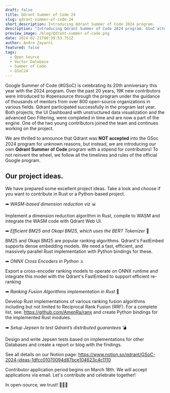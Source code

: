```yaml
---
draft: false
title: Qdrant Summer of Code 24
slug: qdrant-summer-of-code-24
short_description: Introducing Qdrant Summer of Code 2024 program.
description: "Introducing Qdrant Summer of Code 2024 program. GSoC alternative."
preview_image: /blog/Qdrant-summer-of-code.png
date: 2024-02-21T00:39:53.751Z
author: Andre Zayarni
featured: false
tags:
  - Open Source
  - Vector Database
  - Summer of Code
  - GSoC24
---
```

Google Summer of Code (#GSoC) is celebrating its 20th anniversary this year with the 2024 program. Over the past 20 years, 19K new contributors were introduced to #opensource through the program under the guidance of thousands of mentors from over 800 open-source organizations in various fields. Qdrant participated successfully in the program last year. Both projects, the UI Dashboard with unstructured data visualization and the advanced Geo Filtering, were completed in time and are now a part of the engine. One of the two young contributors joined the team and continues working on the project. 

We are thrilled to announce that Qdrant was 𝐍𝐎𝐓 𝐚𝐜𝐜𝐞𝐩𝐭𝐞𝐝 into the GSoc 2024 program for unknown reasons, but instead, we are introducing our own 𝐐𝐝𝐫𝐚𝐧𝐭 𝐒𝐮𝐦𝐦𝐞𝐫 𝐨𝐟 𝐂𝐨𝐝𝐞 program with a stipend for contributors! To not reinvent the wheel, we follow all the timelines and rules of the official Google program. 



## Our project ideas. 
We have prepared some excellent project ideas. Take a look and choose if you want to contribute in Rust or a Python-based project.


➡ *WASM-based dimension reduction viz* 📊 

Implement a dimension reduction algorithm in Rust, compile to WASM and integrate the WASM code with Qdrant Web UI.

➡ *Efficient BM25 and Okapi BM25, which uses the BERT Tokenizer* 🥇

BM25 and Okapi BM25 are popular ranking algorithms. Qdrant's FastEmbed supports dense embedding models. We need a fast, efficient, and massively parallel Rust implementation with Python bindings for these. 

➡ *ONNX Cross Encoders in Python* ⚔️ 

Export a cross-encoder ranking models to operate on ONNX runtime and integrate this model with the Qdrant's FastEmbed to support efficient re-ranking

➡ *Ranking Fusion Algorithms implementation in Rust* 🧪

Develop Rust implementations of various ranking fusion algorithms including but not limited to Reciprocal Rank Fusion (RRF). For a complete list, see: https://github.com/AmenRa/ranx
and create Python bindings for the implemented Rust modules.

➡ *Setup Jepsen to test Qdrant’s distributed guarantees* 💣

Design and write Jepsen tests based on implementations for other Databases and create a report or blog with the findings.


See all details on our Notion page: https://www.notion.so/qdrant/GSoC-2024-ideas-1dfcc01070094d87bce104623c4c1110


Contributor application period begins on March 18th. We will accept applications via email. Let's contribute and celebrate together! 

In open-source, we trust! 🦀🤘🚀
